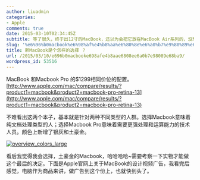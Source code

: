 ```yaml
---
author: liuadmin
categories:
- Apple
comments: true
date: 2015-03-10T02:34:45Z
subtitle: 等了很久，终于出12寸的MacBook，还以为会把它放在MacBook Air系列的，没想到，把Air也省了，直接叫MacBook，可见Apple在市场上的造诣，大道至简，简化一切是他们遵循的原则
slug: '%e6%96%b0macbook%e6%98%af%e4%b8%aa%e6%80%8e%e6%a0%b7%e9%80%89%e6%8b%a9'
title: 新MacBook是个怎样的选择 ？
url: /2015/03/10/e696b0macbooke698afe4b8aae6808ee6a0b7e98089e68ba9/
wordpress_id: 53516
---
```


MacBook 和Macbook Pro 的$1299相同价位的配置。[http://www.apple.com/mac/compare/results/?product1=macbook&product2=macbook-pro-retina-13](http://www.apple.com/mac/compare/results/?product1=macbook&product2=macbook-pro-retina-13)

不难看出这两个本子，基本就是针对两种不同类型的人群。选择Macbook意味着纯文档处理类型的人；选择Macbook Pro意味着需要更强处理和运算能力的技术人员。颜色上新增了银灰和土豪金。

[![overview_colors_large](http://7bv9gn.com1.z0.glb.clouddn.com/wp-content/uploads/2015/03/overview_colors_large-520x316.jpg)](http://7bv9gn.com1.z0.glb.clouddn.com/wp-content/uploads/2015/03/overview_colors_large.jpg)

看后我觉得我会选择，土豪金的Macbook，哈哈哈哈~需要考察一下实物才能做这个最后的决定。下面是Apple官网上关于MacBook的设计视频广告，我看完后感觉，电脑作为商品来讲，做广告到这个份上，也就快到头了。



